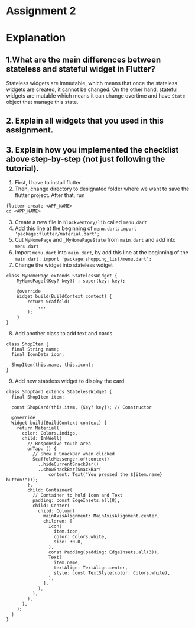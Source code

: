 # Assignment 2
# Explanation
## 1.What are the main differences between stateless and stateful widget in Flutter?
Stateless widgets are immutable, which means that once the stateless widgets are created, it cannot be changed. On the other hand, stateful widgets are mutable which means it can change overtime and have `State` object that manage this state.
## 2. Explain all widgets that you used in this assignment.
## 3. Explain how you implemented the checklist above step-by-step (not just following the tutorial).
1. First, I have to install flutter
2. Then, change directory to designated folder where we want to save the flutter project. After that, run 
```
flutter create <APP_NAME>
cd <APP_NAME>
```
3. Create a new file in `blackventory/lib` called `menu.dart`
4. Add this line at the beginning of `menu.dart`:
`import 'package:flutter/material.dart';`
5. Cut `MyHomePage` and `_MyHomePageState` from `main.dart` and add into `menu.dart`
6. Import `menu.dart` into `main.dart`, by add this line at the beginning of the `main.dart` :
`import 'package:shopping_list/menu.dart';`
7. Change the widget into stateless wdiget 
```
class MyHomePage extends StatelessWidget {
    MyHomePage({Key? key}) : super(key: key);

    @override
    Widget build(BuildContext context) {
        return Scaffold(
            ...
        );
    }
}
```
8. Add another class to add text and cards 
```
class ShopItem {
  final String name;
  final IconData icon;

  ShopItem(this.name, this.icon);
}
```
9. Add new stateless widget to display the card
```
class ShopCard extends StatelessWidget {
  final ShopItem item;

  const ShopCard(this.item, {Key? key}); // Constructor

  @override
  Widget build(BuildContext context) {
    return Material(
      color: Colors.indigo,
      child: InkWell(
        // Responsive touch area
        onTap: () {
          // Show a SnackBar when clicked
          ScaffoldMessenger.of(context)
            ..hideCurrentSnackBar()
            ..showSnackBar(SnackBar(
                content: Text("You pressed the ${item.name} button!")));
        },
        child: Container(
          // Container to hold Icon and Text
          padding: const EdgeInsets.all(8),
          child: Center(
            child: Column(
              mainAxisAlignment: MainAxisAlignment.center,
              children: [
                Icon(
                  item.icon,
                  color: Colors.white,
                  size: 30.0,
                ),
                const Padding(padding: EdgeInsets.all(3)),
                Text(
                  item.name,
                  textAlign: TextAlign.center,
                  style: const TextStyle(color: Colors.white),
                ),
              ],
            ),
          ),
        ),
      ),
    );
  }
}
```